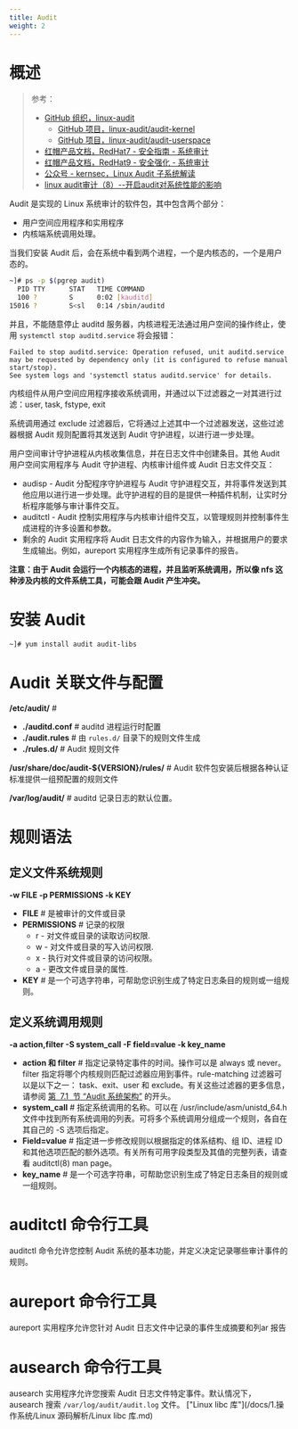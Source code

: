 ```yaml
---
title: Audit
weight: 2
---
```


# 概述

> 参考：
>
> - [GitHub 组织，linux-audit](https://github.com/linux-audit)
>   - [GitHub 项目，linux-audit/audit-kernel](https://github.com/linux-audit/audit-kernel)
>   - [GitHub 项目，linux-audit/audit-userspace](https://github.com/linux-audit/audit-userspace)
> - [红帽产品文档，RedHat7 - 安全指南 - 系统审计](https://access.redhat.com/documentation/en-us/red_hat_enterprise_linux/7/html/security_guide/chap-system_auditing)
> - [红帽产品文档，RedHat9 - 安全强化 - 系统审计](https://access.redhat.com/documentation/en-us/red_hat_enterprise_linux/9/html/security_hardening/auditing-the-system_security-hardening)
> - [公众号 - kernsec，Linux Audit 子系统解读](https://mp.weixin.qq.com/s/G6kE52o7OZaGYPqnuUwggQ)
> - [linux audit审计（8）--开启audit对系统性能的影响](https://www.cnblogs.com/xingmuxin/p/8875783.html)

Audit 是实现的 Linux 系统审计的软件包，其中包含两个部分：

- 用户空间应用程序和实用程序
- 内核端系统调用处理。

当我们安装 Audit 后，会在系统中看到两个进程，一个是内核态的，一个是用户态的。

```bash
~]# ps -p $(pgrep audit)
  PID TTY      STAT   TIME COMMAND
  100 ?        S      0:02 [kauditd]
15016 ?        S<sl   0:14 /sbin/auditd
```

并且，不能随意停止 auditd 服务器，内核进程无法通过用户空间的操作终止，使用 `systemctl stop auditd.service` 将会报错：

```text
Failed to stop auditd.service: Operation refused, unit auditd.service may be requested by dependency only (it is configured to refuse manual start/stop).
See system logs and 'systemctl status auditd.service' for details.
```

内核组件从用户空间应用程序接收系统调用，并通过以下过滤器之一对其进行过滤：user, task, fstype, exit

系统调用通过 exclude 过滤器后，它将通过上述其中一个过滤器发送，这些过滤器根据 Audit 规则配置将其发送到 Audit 守护进程，以进行进一步处理。

用户空间审计守护进程从内核收集信息，并在日志文件中创建条目。其他 Audit 用户空间实用程序与 Audit 守护进程、内核审计组件或 Audit 日志文件交互：

- audisp - Audit 分配程序守护进程与 Audit 守护进程交互，并将事件发送到其他应用以进行进一步处理。此守护进程的目的是提供一种插件机制，让实时分析程序能够与审计事件交互。
- auditctl - Audit 控制实用程序与内核审计组件交互，以管理规则并控制事件生成进程的许多设置和参数。
- 剩余的 Audit 实用程序将 Audit 日志文件的内容作为输入，并根据用户的要求生成输出。例如，aureport 实用程序生成所有记录事件的报告。

**注意：由于 Audit 会运行一个内核态的进程，并且监听系统调用，所以像 nfs 这种涉及内核的文件系统工具，可能会跟 Audit 产生冲突。**

# 安装 Audit

```bash
~]# yum install audit audit-libs
```

# Audit 关联文件与配置

**/etc/audit/** #

- **./auditd.conf** # auditd 进程运行时配置
- **./audit.rules** # 由 `rules.d/` 目录下的规则文件生成
- **./rules.d/** # Audit 规则文件

**/usr/share/doc/audit-${VERSION}/rules/** # Audit 软件包安装后根据各种认证标准提供一组预配置的规则文件

**/var/log/audit/** # auditd 记录日志的默认位置。

# 规则语法

## 定义文件系统规则

**-w FILE -p PERMISSIONS -k KEY**

- **FILE** # 是被审计的文件或目录
- **PERMISSIONS** # 记录的权限
  - r - 对文件或目录的读取访问权限.
  - w - 对文件或目录的写入访问权限.
  - x - 执行对文件或目录的访问权限。
  - a - 更改文件或目录的属性.
- **KEY** # 是一个可选字符串，可帮助您识别生成了特定日志条目的规则或一组规则。

## 定义系统调用规则

**-a action,filter -S system_call -F field=value -k key_name**

- **action 和 filter** # 指定记录特定事件的时间。操作可以是 always 或 never。filter 指定将哪个内核规则匹配过滤器应用到事件。rule-matching 过滤器可以是以下之一： task、exit、user 和 exclude。有关这些过滤器的更多信息，请参阅 [第  7.1  节 “Audit 系统架构”](https://access.redhat.com/documentation/zh-cn/red_hat_enterprise_linux/7/html/security_guide/chap-system_auditing#sec-audit_system_architecture) 的开头。
- **system_call** # 指定系统调用的名称。可以在 /usr/include/asm/unistd_64.h 文件中找到所有系统调用的列表。可将多个系统调用分组成一个规则，各自在其自己的 -S 选项后指定。
- **Field=value** # 指定进一步修改规则以根据指定的体系结构、组 ID、进程 ID 和其他选项匹配的额外选项。有关所有可用字段类型及其值的完整列表，请查看 auditctl(8) man page。
- **key_name** # 是一个可选字符串，可帮助您识别生成了特定日志条目的规则或一组规则。

# auditctl 命令行工具

auditctl 命令允许您控制 Audit 系统的基本功能，并定义决定记录哪些审计事件的规则。

# aureport 命令行工具

aureport 实用程序允许您针对 Audit 日志文件中记录的事件生成摘要和列ar 报告

# ausearch 命令行工具

ausearch 实用程序允许您搜索 Audit 日志文件特定事件。默认情况下，ausearch 搜索 `/var/log/audit/audit.log` 文件。
["Linux libc 库"](/docs/1.操作系统/Linux 源码解析/Linux libc 库.md)

